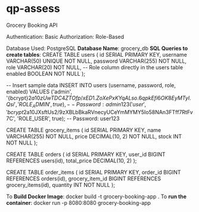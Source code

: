 # qp-assess
Grocery Booking API

Authentication: Basic
Authorization: Role-Based

Database Used: PostgreSQL
    **Database Name**: grocery_db
    **SQL Queries to create tables**:
 CREATE TABLE users (
    id SERIAL PRIMARY KEY,
    username VARCHAR(50) UNIQUE NOT NULL,
    password VARCHAR(255) NOT NULL,
    role VARCHAR(20) NOT NULL, -- Role column directly in the users table
    enabled BOOLEAN NOT NULL
);

-- Insert sample data
INSERT INTO users (username, password, role, enabled)
VALUES
('admin', '{bcrypt}$2a$10$zUwTDC4ZTOfp/xED1.ZoXePxKYqALso.6qpkEfi6OK8EyMTyl.Qsi', 'ROLE_ADMIN', true), -- Password: admin123
('user', '{bcrypt}$2a$10$JXsftUs2/9zXBLbBkaRVnecyUCeYmMYMY5Io58NAn3FTff7RtFv7C', 'ROLE_USER', true);  -- Password: user123


CREATE TABLE grocery_items (
    id SERIAL PRIMARY KEY,
    name VARCHAR(255) NOT NULL,
    price DECIMAL(10, 2) NOT NULL,
    stock INT NOT NULL
);

CREATE TABLE orders (
    id SERIAL PRIMARY KEY,
    user_id BIGINT REFERENCES users(id),
    total_price DECIMAL(10, 2)
);

CREATE TABLE order_items (
    id SERIAL PRIMARY KEY,
    order_id BIGINT REFERENCES orders(id),
    grocery_item_id BIGINT REFERENCES grocery_items(id),
    quantity INT NOT NULL
);

To **Build Docker Image**: docker build -t grocery-booking-app .
To **run the container**: docker run -p 8080:8080 grocery-booking-app
            
